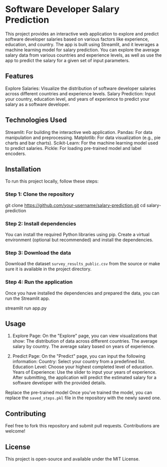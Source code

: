 # Software Developer Salary Prediction

This project provides an interactive web application to explore and predict software developer salaries based on various factors like experience, education, and country. The app is built using Streamlit, and it leverages a machine learning model for salary prediction. You can explore the average salary data from various countries and experience levels, as well as use the app to predict the salary for a given set of input parameters.

## Features

Explore Salaries: Visualize the distribution of software developer salaries across different countries and experience levels.
Salary Prediction: Input your country, education level, and years of experience to predict your salary as a software developer.
  
## Technologies Used

Streamlit: For building the interactive web application.
Pandas: For data manipulation and preprocessing.
Matplotlib: For data visualization (e.g., pie charts and bar charts).
Scikit-Learn: For the machine learning model used to predict salaries.
Pickle: For loading pre-trained model and label encoders.

## Installation

To run this project locally, follow these steps:

### Step 1: Clone the repository
git clone https://github.com/your-username/salary-prediction.git
cd salary-prediction

### Step 2: Install dependencies
You can install the required Python libraries using pip. Create a virtual environment (optional but recommended) and install the dependencies.

### Step 3: Download the data
Download the dataset `survey_results_public.csv` from the source or make sure it is available in the project directory.

### Step 4: Run the application
Once you have installed the dependencies and prepared the data, you can run the Streamlit app.

streamlit run app.py


## Usage

1. Explore Page:
       On the "Explore" page, you can view visualizations that show:
       The distribution of data across different countries.
       The average salary by country.
       The average salary based on years of experience.

2. Predict Page:
         On the "Predict" page, you can input the following information:
         Country: Select your country from a predefined list.
         Education Level: Choose your highest completed level of education.
         Years of Experience: Use the slider to input your years of experience.
    After submitting, the application will predict the estimated salary for a software developer with the provided details.


Replace the pre-trained model
Once you've trained the model, you can replace the `saved_steps.pkl` file in the repository with the newly saved one.

## Contributing

Feel free to fork this repository and submit pull requests. Contributions are welcome!

## License

This project is open-source and available under the MIT License.
